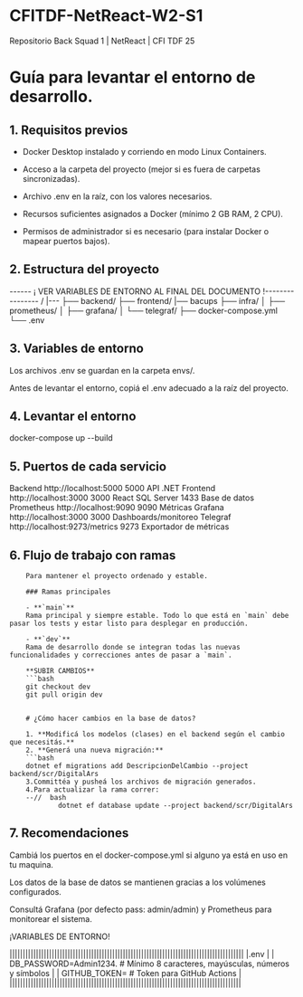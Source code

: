 # CFITDF-NetReact-W2-S1

Repositorio Back Squad 1 | NetReact | CFI TDF 25

# Guía para levantar el entorno de desarrollo.

## 1.  Requisitos previos

 - Docker Desktop instalado y corriendo en modo Linux Containers.

 - Acceso a la carpeta del proyecto (mejor si es fuera de carpetas sincronizadas).

-  Archivo .env en la raíz, con los valores necesarios.

 - Recursos suficientes asignados a Docker (mínimo 2 GB RAM, 2 CPU).

-  Permisos de administrador si es necesario (para instalar Docker o mapear puertos bajos).

## 2. Estructura del proyecto

------ ¡ VER VARIABLES DE ENTORNO AL FINAL DEL DOCUMENTO !----------------
/
|--- 
├── backend/
├── frontend/
|── bacups
├── infra/
│   ├── prometheus/
│   ├── grafana/
│   └── telegraf/
├── docker-compose.yml
└── .env

## 3. Variables de entorno
Los archivos .env se guardan en la carpeta envs/.

Antes de levantar el entorno, copiá el .env adecuado a la raíz del proyecto.

## 4. Levantar el entorno
docker-compose up --build

## 5. Puertos de cada servicio

Backend     	  http://localhost:5000	         5000	  API .NET
Frontend	      http://localhost:3000	         3000	  React
SQL Server		                                  1433   Base de datos
Prometheus	    http://localhost:9090	         9090	  Métricas
Grafana	       http://localhost:3000	         3000	  Dashboards/monitoreo
Telegraf	      http://localhost:9273/metrics	 9273	  Exportador de métricas


## 6. Flujo de trabajo con ramas 

        Para mantener el proyecto ordenado y estable.

        ### Ramas principales

        - **`main`**  
        Rama principal y siempre estable. Todo lo que está en `main` debe pasar los tests y estar listo para desplegar en producción.

        - **`dev`**  
        Rama de desarrollo donde se integran todas las nuevas funcionalidades y correcciones antes de pasar a `main`. 

        **SUBIR CAMBIOS**
        ```bash
        git checkout dev
        git pull origin dev


        # ¿Cómo hacer cambios en la base de datos?

        1. **Modificá los modelos (clases) en el backend según el cambio que necesitás.**
        2. **Generá una nueva migración:**
        ```bash
        dotnet ef migrations add DescripcionDelCambio --project backend/scr/DigitalArs
        3.Committéa y pusheá los archivos de migración generados.
        4.Para actualizar la rama correr:
        --//  bash
                dotnet ef database update --project backend/scr/DigitalArs

## 7. Recomendaciones

Cambiá los puertos en el docker-compose.yml si alguno ya está en uso en tu maquina.

Los datos de la base de datos se mantienen gracias a los volúmenes configurados.

Consultá Grafana (por defecto pass: admin/admin) y Prometheus para monitorear el sistema.


¡VARIABLES DE ENTORNO!

|||||||||||||||||||||||||||||||||||||||||||||||||||||||||||||||||||||||||||||||||||||||||
|.env                                                                                    |
|   DB_PASSWORD=Admin1234.  # Mínimo 8 caracteres, mayúsculas, números y símbolos        |
|   GITHUB_TOKEN=        # Token para GitHub Actions                                     |
||||||||||||||||||||||||||||||||||||||||||||||||||||||||||||||||||||||||||||||||||||||||
